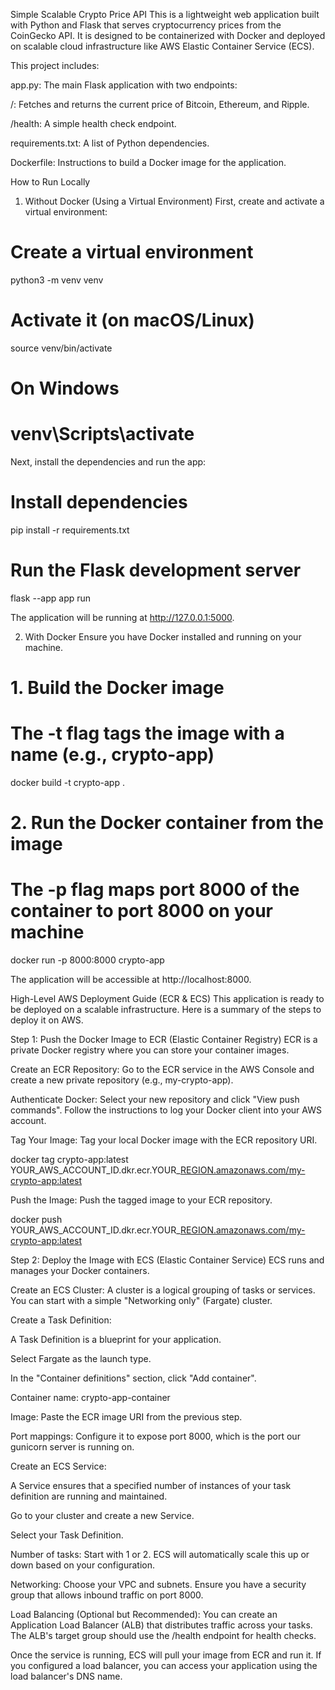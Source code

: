 Simple Scalable Crypto Price API
This is a lightweight web application built with Python and Flask that serves cryptocurrency prices from the CoinGecko API. It is designed to be containerized with Docker and deployed on scalable cloud infrastructure like AWS Elastic Container Service (ECS).

This project includes:

app.py: The main Flask application with two endpoints:

/: Fetches and returns the current price of Bitcoin, Ethereum, and Ripple.

/health: A simple health check endpoint.

requirements.txt: A list of Python dependencies.

Dockerfile: Instructions to build a Docker image for the application.

How to Run Locally
1. Without Docker (Using a Virtual Environment)
First, create and activate a virtual environment:

# Create a virtual environment
python3 -m venv venv

# Activate it (on macOS/Linux)
source venv/bin/activate

# On Windows
# venv\Scripts\activate

Next, install the dependencies and run the app:

# Install dependencies
pip install -r requirements.txt

# Run the Flask development server
flask --app app run

The application will be running at http://127.0.0.1:5000.

2. With Docker
Ensure you have Docker installed and running on your machine.

# 1. Build the Docker image
# The -t flag tags the image with a name (e.g., crypto-app)
docker build -t crypto-app .

# 2. Run the Docker container from the image
# The -p flag maps port 8000 of the container to port 8000 on your machine
docker run -p 8000:8000 crypto-app

The application will be accessible at http://localhost:8000.

High-Level AWS Deployment Guide (ECR & ECS)
This application is ready to be deployed on a scalable infrastructure. Here is a summary of the steps to deploy it on AWS.

Step 1: Push the Docker Image to ECR (Elastic Container Registry)
ECR is a private Docker registry where you can store your container images.

Create an ECR Repository: Go to the ECR service in the AWS Console and create a new private repository (e.g., my-crypto-app).

Authenticate Docker: Select your new repository and click "View push commands". Follow the instructions to log your Docker client into your AWS account.

Tag Your Image: Tag your local Docker image with the ECR repository URI.

docker tag crypto-app:latest YOUR_AWS_ACCOUNT_ID.dkr.ecr.YOUR_[REGION.amazonaws.com/my-crypto-app:latest](https://REGION.amazonaws.com/my-crypto-app:latest)

Push the Image: Push the tagged image to your ECR repository.

docker push YOUR_AWS_ACCOUNT_ID.dkr.ecr.YOUR_[REGION.amazonaws.com/my-crypto-app:latest](https://REGION.amazonaws.com/my-crypto-app:latest)

Step 2: Deploy the Image with ECS (Elastic Container Service)
ECS runs and manages your Docker containers.

Create an ECS Cluster: A cluster is a logical grouping of tasks or services. You can start with a simple "Networking only" (Fargate) cluster.

Create a Task Definition:

A Task Definition is a blueprint for your application.

Select Fargate as the launch type.

In the "Container definitions" section, click "Add container".

Container name: crypto-app-container

Image: Paste the ECR image URI from the previous step.

Port mappings: Configure it to expose port 8000, which is the port our gunicorn server is running on.

Create an ECS Service:

A Service ensures that a specified number of instances of your task definition are running and maintained.

Go to your cluster and create a new Service.

Select your Task Definition.

Number of tasks: Start with 1 or 2. ECS will automatically scale this up or down based on your configuration.

Networking: Choose your VPC and subnets. Ensure you have a security group that allows inbound traffic on port 8000.

Load Balancing (Optional but Recommended): You can create an Application Load Balancer (ALB) that distributes traffic across your tasks. The ALB's target group should use the /health endpoint for health checks.

Once the service is running, ECS will pull your image from ECR and run it. If you configured a load balancer, you can access your application using the load balancer's DNS name.